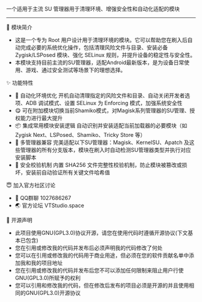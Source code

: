 
一个适用于主流 SU 管理器用于清理环境、增强安全性和自动化适配的模块

---

🌟 模块简介
- 这是一个专为 Root 用户设计用于清理环境的模块。它可以帮助您在刷入后自动完成必要的系统优化操作，包括清理风险文件与目录、安装必备 Zygisk/LSPosed 模块、强化 SELinux 规则，并提升设备的稳定性与安全性。
- 本模块支持目前主流的SU管理器，适配Android最新版本，是为设备日常使用、游戏、通过安全测试等场景下的理想选择。

✨ 功能特性
- 🔧 自动化环境优化 开机自动清理指定的风险文件和目录、自动关闭开发者选项、ADB 调试模式、设置 SELinux 为 Enforcing 模式，加强系统安全性
- 😋 可在附加模块切换当前Shamiko模式，对Magisk系列管理器的SU管理、授权能力进行最大提升
- 📦 集成常用模块安装逻辑 自动识别并安装适配当前加载器的必要模块（如 Zygisk Next、LSPosed、Shamiko、Tricky Store 等）
- 🔄 多管理器兼容 完美适配以下SU管理器：Magisk、KernelSU、Apatch 及这些管理器的所有分支版本，模块在刷入时自动检测SU管理器类型并执行对应安装脚本
- 🧼 安全校验机制 内置 SHA256 文件完整性校验机制，防止模块被篡改或损坏，安装前自动验证所有关键文件哈希值

😇 加入官方社区讨论
- 🐧 QQ群聊 1027686267
- 🌏 官方论坛 VTStudio.space

📜 开源声明 
- 此项目使用GNU(GPL3.0)协议开源，请您在使用代码时遵循开源协议(下文基本已包含)
- 您在引用或修改我的代码并发布后必须声明我的代码修改了何处
- 您可以在引用或修改我的代码用于商业用途，但必须在您的软件贡献名单中添加我和我的项目地址
- 您在引用或修改我的代码并发布后您不可以添加任何限制来阻止用户行使GNU(GPL3.0)所赋予的权利
- 您可以引用和修改我的代码，但在修改后发布的项目必须是开源的并且使用相同的GNU(GPL3.0)开源协议
